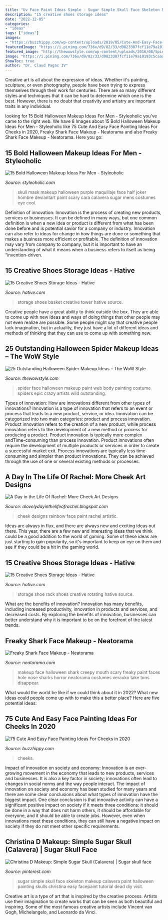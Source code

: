 ```yaml
---
title: "Uv Face Paint Ideas Simple - Sugar Simple Skull Face Skeleton Makeup Calavera Paint Halloween Painting Skulls Christina Easy Facepaint Tutorial Dead Diy Visit"
description: "15 creative shoes storage ideas"
date: "2022-12-05"
categories:
- "ideas"
tags: ["ideas"]
images:
- "https://buzzhippy.com/wp-content/uploads/2019/05/Cute-And-Easy-Face-Painting-Ideas-For-Cheeks-4.jpg"
featuredImage: "https://i.pinimg.com/736x/d9/82/33/d9823387fcf11e79a10193c5caaadc88--skeleton-face-simple-sugar.jpg"
featured_image: "http://thewowstyle.com/wp-content/uploads/2016/08/Spider-Web-Face-Paint-Ideas.jpg"
image: "https://i.pinimg.com/736x/d9/82/33/d9823387fcf11e79a10193c5caaadc88--skeleton-face-simple-sugar.jpg"
ShowToc: true
author: "Dr. Claud Pagac IV"
---
```



Creative art is all about the expression of ideas. Whether it's painting, sculpture, or even photography, people have been trying to express themselves through their work for centuries. There are so many different styles and techniques that it can be hard to determine which one is the best. However, there is no doubt that creativity and artistry are important traits in any individual.

	

		
looking for 15 Bold Halloween Makeup Ideas For Men - Styleoholic you've came to the right web. We have 8 Images about 15 Bold Halloween Makeup Ideas For Men - Styleoholic like 75 Cute And Easy Face Painting Ideas For Cheeks in 2020, Freaky Shark Face Makeup - Neatorama and also Freaky Shark Face Makeup - Neatorama. Here you go:
		
    
## 15 Bold Halloween Makeup Ideas For Men - Styleoholic

<img loading=lazy src="https://i.styleoholic.com/2017/09/08-purple-skull-makeup-for-half-face-looks-interesting-and-eye-catchy.jpg" onerror="this.onerror=null;this.src='https://tse1.mm.bing.net/th?id=OIP.oA1x6KfueDILTqa6q2R76AHaJ6&amp;pid=15.1';" alt="15 Bold Halloween Makeup Ideas For Men - Styleoholic">

_Source: styleoholic.com_

>skull mask makeup halloween purple maquillaje face half joker hombre deviantart paint scary cara calavera sugar mens costumes eye cool. 

	

Definition of innovation:
Innovation is the process of creating new products, services or businesses. It can be defined in many ways, but one common definition is when a new idea or product is different from what has been done before and is potential savior for a company or industry. Innovation can also refer to ideas for change in how things are done or something that makes a business more efficient or profitable. The definition of innovation may vary from company to company, but it is important to have an understanding of what it means when a business refers to itself as being “invention-driven.

    
## 15 Creative Shoes Storage Ideas - Hative

<img loading=lazy src="https://hative.com/wp-content/uploads/2014/11/shoes-storage-ideas/1-basket-tower.jpg" onerror="this.onerror=null;this.src='https://tse4.mm.bing.net/th?id=OIP.uU5c6ns-NfJAxeGb-bZqsAHaJ4&amp;pid=15.1';" alt="15 Creative Shoes Storage Ideas - Hative">

_Source: hative.com_

>storage shoes basket creative tower hative source. 

	

Creative people have a great ability to think outside the box. They are able to come up with new ideas and ways of doing things that other people may not even realize are possible. Some people might say that creative people lack imagination, but in actuality, they just have a lot of different ideas and methods of thinking that they can use to come up with something new.

    
## 25 Outstanding Halloween Spider Makeup Ideas – The WoW Style

<img loading=lazy src="http://thewowstyle.com/wp-content/uploads/2016/08/Spider-Web-Face-Paint-Ideas.jpg" onerror="this.onerror=null;this.src='https://tse3.mm.bing.net/th?id=OIP.gdDDKDI629aQm69iGvHmNQHaKX&amp;pid=15.1';" alt="25 Outstanding Halloween Spider Makeup Ideas – The WoW Style">

_Source: thewowstyle.com_

>spider face halloween makeup paint web body painting costume spiders epic crazy artists wild outstanding. 

	

Types of innovation: How are innovations different from other types of innovations?
Innovation is a type of innovation that refers to an event or process that leads to a new product, service, or idea. Innovation can be categorized into two main categories: product and process innovation. Product innovation refers to the creation of a new product, while process innovation refers to the development of a new method or process for producing a product. 
Product innovation is typically more complex andTime-consuming than process innovation. Product innovations often require the development of multiple products or services in order to create a successful market exit. Process innovations are typically less time-consuming and simpler than product innovations. They can be achieved through the use of one or several existing methods or processes.

    
## A Day In The Life Of Rachel: More Cheek Art Designs

<img loading=lazy src="http://4.bp.blogspot.com/-70lR3gHyCQ8/Te5PDrz1Y_I/AAAAAAAAAU4/cy1e5jnthUE/s1600/P1020985.JPG" onerror="this.onerror=null;this.src='https://tse4.mm.bing.net/th?id=OIP.fzGSf9U_kVSl5TCCzMySigHaJ4&amp;pid=15.1';" alt="A Day in the Life Of Rachel: More Cheek Art Designs">

_Source: alovelydayinthelifeofrachel.blogspot.com_

>cheek designs rainbow face paint rachel artistic. 

	

Ideas are always in flux, and there are always new and exciting ideas out there. This year, there are a few new and interesting ideas that we think could be a good addition to the world of gaming. Some of these ideas are just starting to gain popularity, so it's important to keep an eye on them and see if they could be a hit in the gaming world.

    
## 15 Creative Shoes Storage Ideas - Hative

<img loading=lazy src="https://hative.com/wp-content/uploads/2014/11/shoes-storage-ideas/11-rotating-shoe-rack.jpg" onerror="this.onerror=null;this.src='https://tse3.mm.bing.net/th?id=OIP.YkMkxUpJK5RKBZ2a3OEgBwHaMZ&amp;pid=15.1';" alt="15 Creative Shoes Storage Ideas - Hative">

_Source: hative.com_

>storage shoe rack shoes creative rotating hative source. 

	

What are the benefits of innovation?
Innovation has many benefits, including increased productivity, innovation in products and services, and decreased costs. By exploring the benefits of innovation, businesses can better understand why it is important to be on the forefront of the latest trends.

    
## Freaky Shark Face Makeup - Neatorama

<img loading=lazy src="https://uploads.neatorama.com/images/posts/47/57/57047/1357199683-0.jpg" onerror="this.onerror=null;this.src='https://tse3.mm.bing.net/th?id=OIP.F7A8wnQVATLl-1039OuUpAHaJl&amp;pid=15.1';" alt="Freaky Shark Face Makeup - Neatorama">

_Source: neatorama.com_

>makeup face halloween shark creepy mouth scary freaky paint faces hole nose sharks horror neatorama costumes verauko take tons disappear. 

	

What would the world be like if we could think about it in 2022? What new ideas could people come up with to make this a better place? Here are five potential ideas:

    
## 75 Cute And Easy Face Painting Ideas For Cheeks In 2020

<img loading=lazy src="https://buzzhippy.com/wp-content/uploads/2019/05/Cute-And-Easy-Face-Painting-Ideas-For-Cheeks-4.jpg" onerror="this.onerror=null;this.src='https://tse3.mm.bing.net/th?id=OIP.6pI6sH0joVQHskKnEBDtqgHaLH&amp;pid=15.1';" alt="75 Cute And Easy Face Painting Ideas For Cheeks in 2020">

_Source: buzzhippy.com_

>cheeks. 

	

Impact of innovation on society and economy:
Innovation is an ever-growing movement in the economy that leads to new products, services and businesses. It is also a key factor in society; innovations often lead to changes in social norms and the way people interact. The impact of innovation on society and economy has been studied for many years and there are some clear conclusions about what types of innovation have the biggest impact. 
One clear conclusion is that innovative activity can have a significant positive impact on society if it meets three conditions: it should be done in a way that does not harm others, it should be affordable for everyone, and it should be able to create jobs. However, even when innovations meet these conditions, they can still have a negative impact on society if they do not meet other specific requirements.

    
## Christina D Makeup: Simple Sugar Skull (Calavera) | Sugar Skull Face

<img loading=lazy src="https://i.pinimg.com/736x/d9/82/33/d9823387fcf11e79a10193c5caaadc88--skeleton-face-simple-sugar.jpg" onerror="this.onerror=null;this.src='https://tse3.mm.bing.net/th?id=OIP.FZ9MM3GRD-8k1Kc1LrNcLgHaJ3&amp;pid=15.1';" alt="Christina D Makeup: Simple Sugar Skull (Calavera) | Sugar skull face">

_Source: pinterest.com_

>sugar simple skull face skeleton makeup calavera paint halloween painting skulls christina easy facepaint tutorial dead diy visit. 

	

Creative art is a type of art that is inspired by the creative process. Artists use their imagination to create works that can be seen as both beautiful and inspiring. Some of the most famous creative artists include Vincent van Gogh, Michelangelo, and Leonardo da Vinci.

